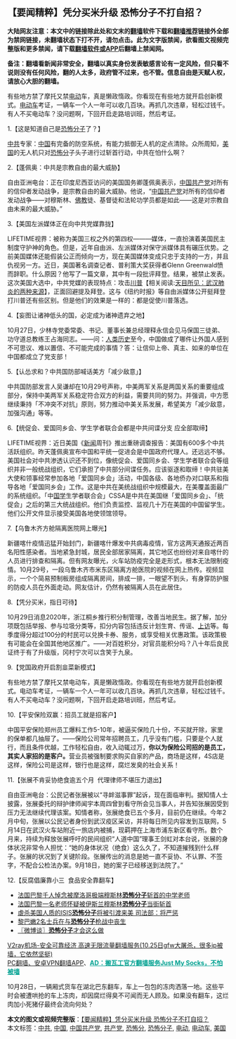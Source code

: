  <h2>【要闻精粹】凭分买米升级 恐怖分子不打自招？</h2> <p class="notice"><b>大陆网友注意：本文中的链接除此处和文末的<a href="https://github.com/bannedbook/fanqiang" >翻墙</a>软件下载和<a href="https://github.com/killgcd/justmysocks/blob/master/README.md">翻墙推荐</a>链接外全部为禁网链接，未翻墙状态下打不开，请勿点击。此为文字版禁闻，欲看图文视频完整版和更多禁闻，请下载<a href="https://github.com/bannedbook/fanqiang">翻墙软件或APP</a>后翻墙上禁闻网。</p><p>备注：翻墙看新闻非常安全，翻墙以真实身份发表敏感言论有一定风险，但只看不说则没有任何风险，翻的人太多，政府管不过来，也不管。信息自由是天赋人权，请放心大胆的翻墙。</b></p>  <div class="entry"> <p id="summary">有些地方禁了摩托又禁<a href="https://www.bannedbook.org/bnews/tag/%E7%94%B5%E5%8A%A8/" class="st_tag internal_tag" rel="tag" title="标签 电动 下的日志">电动</a>车，真是懒政惰政。你看现在有些地方就开启创新模式。<a href="https://www.bannedbook.org/bnews/tag/%E7%94%B5%E5%8A%A8%E8%BD%A6/" class="st_tag internal_tag" rel="tag" title="标签 电动车 下的日志">电动车</a>考证，一辆车一个人一年可以收几百块。再抓几次违章，轻松过钱千。有人不买电动车？没问题啊，下回开启走路培训班，然后考证。</p> <p>1.【这是知道自己是<a href="https://www.bannedbook.org/bnews/tag/%e6%81%90%e6%80%96%e5%88%86%e5%ad%90/" class="st_tag internal_tag" rel="tag" title="标签 恐怖分子 下的日志">恐怖分子</a>了？】</p> <p></p> <p><a href="https://www.bannedbook.org/bnews/tag/%e4%b8%ad%e5%85%b1/" class="st_tag internal_tag" rel="tag" title="标签 中共 下的日志">中共</a>专家：<span class='wp_keywordlink_affiliate'><a href="https://www.bannedbook.org/" title="中国" target="_blank">中国</a></span>有完备的防空系统，有能力抵御无人机的定点清除。众所周知，<a href="https://www.bannedbook.org/bnews/tag/%e7%be%8e%e5%9b%bd/" class="st_tag internal_tag" rel="tag" title="标签 美国 下的日志">美国</a>的无人机只对<a href="https://www.bannedbook.org/bnews/tag/%E6%81%90%E6%80%96%E5%88%86/" class="st_tag internal_tag" rel="tag" title="标签 恐怖分 下的日志">恐怖分</a>子头子进行过斩首行动，中共在怕什么啊？</p> <p>2.【蓬佩奥：中共是宗教自由的最大威胁】</p> <p></p> <p>自由亚洲电台：正在印度尼西亚访问的美国国务卿蓬佩奥表示，<a href="https://www.bannedbook.org/bnews/tag/%E4%B8%AD%E5%9B%BD/" class="st_tag internal_tag" rel="tag" title="标签 中国 下的日志">中国</a><a href="https://www.bannedbook.org/bnews/tag/%e5%85%b1%e4%ba%a7%e5%85%9a/" class="st_tag internal_tag" rel="tag" title="标签 共产党 下的日志">共产党</a>对所有的信仰者发动战争，是宗教自由的最大威胁。他说，“<a href="https://www.bannedbook.org/bnews/tag/%e4%b8%ad%e5%9b%bd%e5%85%b1%e4%ba%a7%e5%85%9a/" class="st_tag internal_tag" rel="tag" title="标签 中国共产党 下的日志">中国共产党</a>对所有的信仰者发动战争——对穆斯林、<span class='wp_keywordlink'><a href="https://www.qi-gong.me/buddhism/" title="佛教" target="_blank">佛教</a></span>徒、基督徒和法轮功学员都是如此——这是对宗教自由未来的最大威胁。”</p> <p>3.【美国左派媒体正在向中共党媒靠拢】</p> <p></p>  <p>LIFETIME视界：被称为美国三权之外的第四权———媒体，一直扮演着美国民主制度守护神的角色。但是，近年自由派、左派媒体对保守派媒体具有碾压优势。之前美国媒体还能假装公正而倾向一方，现在美国媒体变成只忠于支持的一方，并且仇视另一方。近日，美国著名调查记者、普利策大奖获得者Glenn Greenwald愤而辞职。什么原因？他写了一篇文章，其中有一段批评拜登。结果，被禁止发表。这次美国大选中，中共党媒的表现特点：攻击<span class='wp_keywordlink'><a href="https://www.bannedbook.org/bnews/comments/20200816/1381118.html" title="天目所见：川普将再赢总统大选 共和党掌参众两院" target="_blank">川普</a></span>【相关阅读:<a href='https://www.bannedbook.org/bnews/comments/20200816/1381123.html' target='_blank'>天目所见：武汉肺炎的两种来源</a>】，正面回避提及拜登。这与《纽约时报》等自由派媒体公开挺拜登打川普还有些区别。但是他们的效果是一样的：都是促使川普落选。</p> <p>4.【妄图让诸神低头的国，必定成为诸神遗弃之地】</p> <p></p> <p>10月27日，少林寺党委常委、书记、董事长兼总经理释永信会见马保国三徒弟、功守道总教练王占海同志。——问：<span class='wp_keywordlink'><a href="https://www.bannedbook.org/forum3/topic1750.html" title="考古学禁区-被掩藏的人类历史" target="_blank">人类历史</a></span>至今，中国做成了哪件让外国人感到不可思议、难以置信、不可能完成的事情？答：让信仰上帝、真主、如来的单位在中国都成立了党支部！</p> <p>5.【认怂求和？中共国防部喊话美方「减少敌意」】</p> <p></p> <p>中共国防部发言人吴谦却在10月29号声称，中美两军关系是两国关系的重要组成部分，保持中美两军关系稳定符合双方的利益，需要共同的努力。并强调，中方愿继续秉持「不冲突不对抗」原则，努力推动中美关系发展，希望美方「减少敌意，加强沟通」等等。</p> <p>6.【统促会、爱国同乡会、学生学者联合会都是中共间谍分支 应全部取缔】</p> <p></p>  <p>LIFETIME视界：近日美国《<span class='wp_keywordlink_affiliate'><a href="https://www.bannedbook.org/" title="新闻">新闻</a></span>周刊》推出重磅调查报告：美国有600多个中共活跃组织。昨天蓬佩奥宣布中国和平统一促进会是中国政府代理人。还远远不够。美国社会对中共渗透认识还不到位，像统促会、爱国同乡会、学生学者联合会等组织并非一般统战组织，它们承担了中共部分间谍任务。应该驱逐和取缔！中共驻美大使和领事经常参加各地「爱国同乡会」活动，中国各级、各地侨办对口联系和指导各地「爱国同乡会」工作。这是中共在美统战组织中规模最大，在美覆盖面最广的系统组织。「中<span class='wp_keywordlink'><a href="https://www.bannedbook.org/forum24/" title="国学传统文化禁书" target="_blank">国学</a></span>生学者联合会」CSSA是中共在美国继「爱国同乡会」、「统促会」之后的第三大统战组织。他们负责监控、监视几十万在美国的中国留学生。他们公开文件显示接受美国各地使领馆领导。</p> <p>7.【乌鲁木齐方舱隔离医院网上曝光】</p> <p></p> <p>新疆喀什疫情迅猛开始封门，新疆喀什爆发中共病毒疫情，官方这两天通报近两百名阳性感染者。当地紧急封城，居民全部居家隔离，其它地区也纷纷对来自喀什的人员进行排查和隔离。但有网友曝光，火车站防疫完全是走形式，根本无法限制疫情。10月29号，一段乌鲁木齐市米东区隔离方舱医院的视频在网上热传。视频显示，一个个简易预制板房组成隔离房间，排成一排，一眼望不到头，有身穿防护服的防疫人员在外面走动。网友估计，仍然有被隔离人员在此居住。</p> <p>8.【凭分买米，指日可待】</p> <p></p> <p>10月29日消息2020年，浙江桐乡推行积分制管理，改善当地民生。据了解，加分项既包括举报、参与垃圾分类等，扣分内容包括违反计划生育、传谣、<span class='wp_keywordlink_affiliate'><a href="https://www.bannedbook.org/bnews/weiquan/" title="上访" target="_blank">上访</a></span>等。每季度得分超过100分的村民可以兑换卡券、服务，或享受相关优惠政策。该政策极有可能会在全国其他地区推广。——对百姓积分，对官员能积分吗？八十年后良民证终于有了升级版，冈村宁次可以含笑于九泉。</p> <p>9.【党国政府开启割韭菜新模式】</p> <p></p>  <p>有些地方禁了摩托又禁电动车，真是懒政惰政。你看现在有些地方就开启创新模式。电动车考证，一辆车一个人一年可以收几百块。再抓几次违章，轻松过钱千。有人不买电动车？没问题啊，下回开启走路培训班，然后考证。</p> <p>10.【平安保险双赢：招员工就是招客户】</p> <p></p> <p>中国平安保险郑州员工爆料工作5-10年，被逼买保险几十份，不买就开除，家里的保单都几抽屉了。——保险公司常年招聘员工，几乎没有门槛，只要是个人就行，而且条件优越，工作轻松自由，收入动辄过万，<strong>你以为保险公司招的是员工，其实人家招的是客户。</strong>营业员被强制要求购买自家的产品，商场是这样，4S店是这样，保险公司是这样，银行也是这样，腐烂发臭的社会关系！</p> <p>11.【张展不肯妥协绝食逾五个月&nbsp; 代理律师不堪压力退出】</p> <p></p> <p>自由亚洲电台：公民记者张展被以“寻衅滋事罪”起诉，现在面临审判。据知情人士披露，张展委托的辩护律师闻宇本周四曾到看守所会见当事人，并告知张展因受到压力无法继续代理该案。知情者称，张展绝食已五个多月，目前仍在继续。今年2月中旬，张展以公民记者身份到武汉疫区采访，并将每日所见内容发到互联网，5月14日在武汉火车站附近一旅店内被捕，现羁押在上海市浦东新区看守所。数个月来，持续为释放张展呼吁的民间组织“人道中国”理事王剑虹对本台说，张展的身体状况非常令人担忧：“她的身体状况（绝食）这么久了，不知道摧残到什么样子。张展的状况到了关键阶段。张展传出的消息是她一直不妥协、不认罪、不签字，不配合公检法办案。9月18日，她的案子已经移送到法院了。”</p> <p>12.【反腐倡廉靠小三&nbsp; 食品安全靠翻车】</p> <p></p>  <ul class='op-related-articles' title='相关阅读'> <li><a href='https://www.bannedbook.org/bnews/comments/20201018/1416002.html' target='_blank'>法国巴黎千人悼念被摩洛哥极端穆斯林<b>恐怖分子</b>斩首的中学老师</a></li> <li><a href='https://www.bannedbook.org/bnews/worldnews/20201017/1415353.html' target='_blank'>法国巴黎一名老师怀疑被伊斯兰穆斯林<b>恐怖分子</b>当街斩首</a></li> <li><a href='https://www.bannedbook.org/bnews/comments/20201008/1409950.html' target='_blank'>虐杀美国人质的ISIS<b>恐怖分子</b>将被引渡来美 司法部：将严惩</a></li> <li><a href='https://www.bannedbook.org/bnews/baitai/20200927/1404077.html' target='_blank'>黎巴嫩2名士兵在与<b>恐怖分子</b>枪战中丧生</a></li> <li><a href='https://www.bannedbook.org/bnews/ssgc/20200917/1397966.html' target='_blank'>〖微博谈〗<b>恐怖分子</b>才会这么做</a></li> </ul> <p class="texttj"> <a href="https://www.bannedbook.org/forum23/topic22702.html" target="_blank">V2ray机场-安全可靠经济 高速无限流量翻墙服务(10.25日gfw大屠杀，很多ip被墙，它依然坚挺)</a><br/> <a href="https://github.com/bannedbook/fanqiang/wiki/%E7%A6%81%E9%97%BB%E7%BD%91%E5%AE%89%E5%8D%93%E7%BF%BB%E5%A2%99%E6%96%B0%E9%97%BBAPP" target="_blank">PC翻墙、安卓VPN翻墙APP</a>、<span onclick="window.open('https://github.com/killgcd/justmysocks/blob/master/README.md')" style="font-weight:bold;color:#00A191;cursor:pointer;text-decoration:underline;outline:none">AD：搬瓦工官方翻墙服务Just My Socks，不怕被墙</span></p><p>10月28日，一辆厢式货车在湖北巴东翻车，车上一包包的冻肉洒落一地。这些平时会被遭哄抢的车上冻肉，却因腐烂得臭不可闻而无人顾及。如果没有翻车，这烂肉加小死猪仔最终会流向何处？</p><a name='sharetosocial'></a>       <div><b>本文的图文或视频完整版</b>：<a href='https://www.bannedbook.org/bnews/comments/20201031/1423389.html'>【要闻精粹】凭分买米升级 恐怖分子不打自招？</a></div>  </div><!--END ENTRY--> <div class="postfooter"> <div>本文标签：<a href="https://www.bannedbook.org/bnews/tag/%e4%b8%ad%e5%85%b1/" rel="tag">中共</a>, <a href="https://www.bannedbook.org/bnews/tag/%E4%B8%AD%E5%9B%BD/" rel="tag">中国</a>, <a href="https://www.bannedbook.org/bnews/tag/%e4%b8%ad%e5%9b%bd%e5%85%b1%e4%ba%a7%e5%85%9a/" rel="tag">中国共产党</a>, <a href="https://www.bannedbook.org/bnews/tag/%e5%85%b1%e4%ba%a7%e5%85%9a/" rel="tag">共产党</a>, <a href="https://www.bannedbook.org/bnews/tag/%E6%81%90%E6%80%96%E5%88%86/" rel="tag">恐怖分</a>, <a href="https://www.bannedbook.org/bnews/tag/%e6%81%90%e6%80%96%e5%88%86%e5%ad%90/" rel="tag">恐怖分子</a>, <a href="https://www.bannedbook.org/bnews/tag/%E7%94%B5%E5%8A%A8/" rel="tag">电动</a>, <a href="https://www.bannedbook.org/bnews/tag/%E7%94%B5%E5%8A%A8%E8%BD%A6/" rel="tag">电动车</a>, <a href="https://www.bannedbook.org/bnews/tag/%e7%be%8e%e5%9b%bd/" rel="tag">美国</a></div>  </div><!--END POSTFOOTER--> 